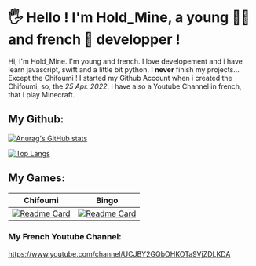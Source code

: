# 🖐 Hello ! I'm Hold_Mine, a young 👦🏻 and french 🥖 developper !

Hi, I'm Hold_Mine. I'm young and french. I love developement and i have learn javascript, swift and a little bit python.
I **never** finish my projects... Except the Chifoumi ! I started my Github Account when i created the Chifoumi, so, the _25 Apr. 2022_. I have also a Youtube Channel in french, that I play Minecraft.

## My Github:

[![Anurag's GitHub stats](https://github-readme-stats.vercel.app/api?username=Githoldi&theme=dracula)](https://github.com/anuraghazra/github-readme-stats)

[![Top Langs](https://github-readme-stats.vercel.app/api/top-langs/?username=Githoldi&layout=compact&theme=dracula)](https://github.com/anuraghazra/github-readme-stats)

## My Games:
| Chifoumi | Bingo |
| -------- | ----- |
| [![Readme Card](https://github-readme-stats.vercel.app/api/pin/?username=Githoldi&repo=Chifoumi.js&theme=dracula)](https://github.com/anuraghazra/github-readme-stats) | [![Readme Card](https://github-readme-stats.vercel.app/api/pin/?username=Githoldi&repo=Bingo.js&theme=dracula)](https://github.com/anuraghazra/github-readme-stats) |



### My French Youtube Channel:

https://www.youtube.com/channel/UCJBY2GQbOHKOTa9VjZDLKDA
